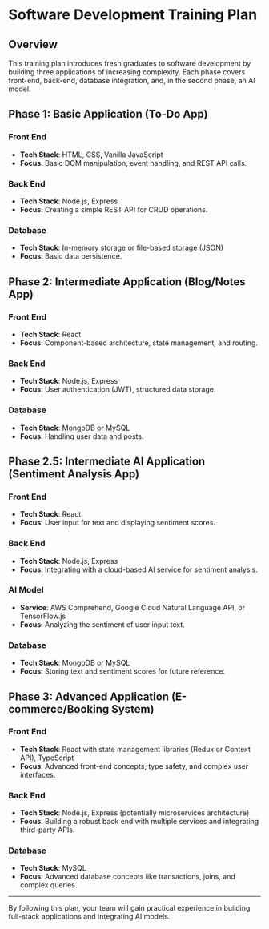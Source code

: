 # Software Development Training Plan

## Overview
This training plan introduces fresh graduates to software development by building three applications of increasing complexity. Each phase covers front-end, back-end, database integration, and, in the second phase, an AI model.

## Phase 1: Basic Application (To-Do App)

### Front End
- **Tech Stack**: HTML, CSS, Vanilla JavaScript
- **Focus**: Basic DOM manipulation, event handling, and REST API calls.

### Back End
- **Tech Stack**: Node.js, Express
- **Focus**: Creating a simple REST API for CRUD operations.

### Database
- **Tech Stack**: In-memory storage or file-based storage (JSON)
- **Focus**: Basic data persistence.

## Phase 2: Intermediate Application (Blog/Notes App)

### Front End
- **Tech Stack**: React
- **Focus**: Component-based architecture, state management, and routing.

### Back End
- **Tech Stack**: Node.js, Express
- **Focus**: User authentication (JWT), structured data storage.

### Database
- **Tech Stack**: MongoDB or MySQL
- **Focus**: Handling user data and posts.

## Phase 2.5: Intermediate AI Application (Sentiment Analysis App)

### Front End
- **Tech Stack**: React
- **Focus**: User input for text and displaying sentiment scores.

### Back End
- **Tech Stack**: Node.js, Express
- **Focus**: Integrating with a cloud-based AI service for sentiment analysis.

### AI Model
- **Service**: AWS Comprehend, Google Cloud Natural Language API, or TensorFlow.js
- **Focus**: Analyzing the sentiment of user input text.

### Database
- **Tech Stack**: MongoDB or MySQL
- **Focus**: Storing text and sentiment scores for future reference.

## Phase 3: Advanced Application (E-commerce/Booking System)

### Front End
- **Tech Stack**: React with state management libraries (Redux or Context API), TypeScript
- **Focus**: Advanced front-end concepts, type safety, and complex user interfaces.

### Back End
- **Tech Stack**: Node.js, Express (potentially microservices architecture)
- **Focus**: Building a robust back end with multiple services and integrating third-party APIs.

### Database
- **Tech Stack**: MySQL
- **Focus**: Advanced database concepts like transactions, joins, and complex queries.

---

By following this plan, your team will gain practical experience in building full-stack applications and integrating AI models.
